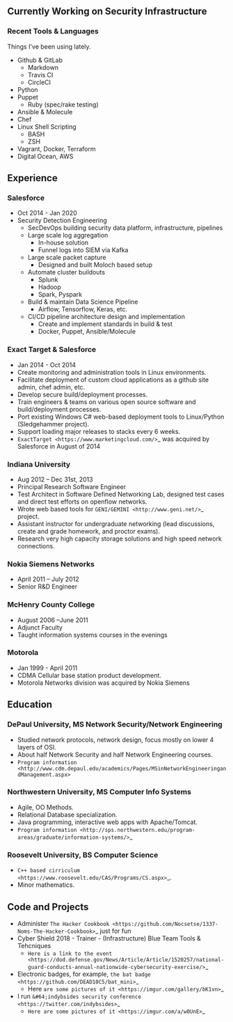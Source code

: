 
## Currently Working on Security Infrastructure

### Recent Tools & Languages

Things I've been using lately.

* Github & GitLab
  * Markdown
  * Travis CI
  * CircleCI
* Python
* Puppet
  * Ruby (spec/rake testing)
* Ansible & Molecule
* Chef
* Linux Shell Scripting
  * BASH
  * ZSH
* Vagrant, Docker, Terraform
* Digital Ocean, AWS

## Experience

### Salesforce

* Oct 2014 - Jan 2020
* Security Detection Engineering
  * SecDevOps building security data platform, infrastructure, pipelines
  * Large scale log aggregation
    * In-house solution 
    * Funnel logs into SIEM via Kafka
  * Large scale packet capture
    * Designed and built Moloch based setup
  * Automate cluster buildouts
    * Splunk
    * Hadoop
    * Spark, Pyspark
  * Build & maintain Data Science Pipeline
    * Airflow, Tensorflow, Keras, etc.
  * CI/CD pipeline architecture design and implementation
    * Create and implement standards in build & test
    * Docker, Puppet, Ansible/Molecule

### Exact Target & Salesforce

* Jan 2014 - Oct 2014
* Create monitoring and administration tools in Linux environments.
* Facilitate deployment of custom cloud applications as a github site admin, chef admin, etc.
* Develop secure build/deployment processes.
* Train engineers & teams on various open source software and build/deployment processes.
* Port existing Windows C# web-based deployment tools to Linux/Python (Sledgehammer project).
* Support loading major releases to stacks every 6 weeks.
* `ExactTarget <https://www.marketingcloud.com/>`_ was acquired by Salesforce in August of 2014

### Indiana University

* Aug 2012 – Dec 31st, 2013
* Principal Research Software Engineer
* Test Architect in Software Defined Networking Lab, designed test cases and direct test efforts on openflow networks.
* Wrote web based tools for `GENI/GEMINI <http://www.geni.net/>`_ project.
* Assistant instructor for undergraduate networking (lead discussions, create and grade homework, and proctor exams).
* Research very high capacity storage solutions and high speed network connections.

### Nokia Siemens Networks

* April 2011 – July 2012
* Senior R&D Engineer

### McHenry County College

* August 2006 –June 2011
* Adjunct Faculty
* Taught information systems courses in the evenings

### Motorola

* Jan 1999 - April 2011
* CDMA Cellular base station product development.
* Motorola Networks division was acquired by Nokia Siemens

## Education

### DePaul University, MS Network Security/Network Engineering

* Studied network protocols, network design, focus mostly on lower 4 layers of OSI.
* About half Network Security and half Network Engineering courses.
* `Program information <http://www.cdm.depaul.edu/academics/Pages/MSinNetworkEngineeringandManagement.aspx>`

### Northwestern University, MS Computer Info Systems

* Agile, OO Methods.
* Relational Database specialization.
* Java programming, interactive web apps with Apache/Tomcat.
* `Program information <http://sps.northwestern.edu/program-areas/graduate/information-systems/>`_

### Roosevelt University, BS Computer Science

* `C++ based cirriculum <https://www.roosevelt.edu/CAS/Programs/CS.aspx>`_.
* Minor mathematics.

## Code and Projects

* Administer `The Hacker Cookbook <https://github.com/Nocsetse/1337-Noms-The-Hacker-Cookbook>`_ just for fun
* Cyber Shield 2018 - Trainer - (Infrastructure) Blue Team Tools & Tehcniques
  * `Here is a link to the event <https://dod.defense.gov/News/Article/Article/1520257/national-guard-conducts-annual-nationwide-cybersecurity-exercise/>`_
* Electronic badges, for example, `the bat badge <https://github.com/DEAD10C5/bat_mini>`_
  * Here `are some pictures of it <https://imgur.com/gallery/bK1vn>`_
* I run `&#64;indybsides security conference <https://twitter.com/indybsides>`_
  * `Here are some pictures of it <https://imgur.com/a/w0UnE>`_